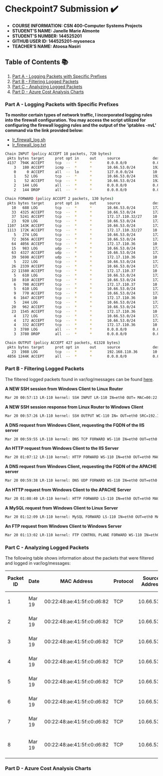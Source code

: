# Checkpoint7 Submission ✔️

- **COURSE INFORMATION: CSN 400-Computer Systems Projects**
- **STUDENT’S NAME: Janelle Marie Almonte**
- **STUDENT'S NUMBER: 144525201**
- **GITHUB USER ID: 144525201-myseneca**
- **TEACHER’S NAME: Atoosa Nasiri**

## Table of Contents 📚
1. [Part A - Logging Packets with Specific Prefixes](#part-a---logging-packets-with-specific-prefixes)
2. [Part B - Filtering Logged Packets](#part-b---filtering-logged-packets)
3. [Part C - Analyzing Logged Packets](#part-c---analyzing-logged-packets)
4. [Part D - Azure Cost Analysis Charts](#part-d---azure-cost-analysis-charts)

### Part A - Logging Packets with Specific Prefixes

**To monitor certain types of network traffic, I incorporated logging rules into the firewall configuration. You may access the script utilized for configuring the firewall logging rules and the output of the 'iptables -nvL' command via the link provided below:**

- [lr_firewall_log.sh](https://github.com/144525201-myseneca/CSN400-Capstone/blob/cb30ead48f0cbcc5728ea31bc019dea7945e581f/Checkpoint7/PART_A/lr_firewall_log.sh)
- [lr_firewall_log.txt](https://github.com/144525201-myseneca/CSN400-Capstone/blob/cb30ead48f0cbcc5728ea31bc019dea7945e581f/Checkpoint7/PART_A/lr_firewall_log.txt)

```bash
Chain INPUT (policy ACCEPT 18 packets, 720 bytes)
 pkts bytes target     prot opt in     out     source               destination
 4137  794K ACCEPT     tcp  --  *      *       0.0.0.0/0            0.0.0.0/0            state RELATED,ESTABLISHED
    3   180 ACCEPT     icmp --  *      *       10.66.53.0/24        192.168.110.36
    0     0 ACCEPT     all  --  lo     *       127.0.0.0/24         10.66.53.0/24
    1    52 LOG        tcp  --  *      *       10.66.53.0/24        192.168.110.36       tcp dpt:22 limit: avg 10/sec burst 5 LOG flags 0 level 4 prefix "SSH INPUT LR-110 "
    1    52 ACCEPT     tcp  --  *      *       10.66.53.0/24        192.168.110.36       state NEW tcp dpt:22
    2   144 LOG        all  --  *      *       0.0.0.0/0            0.0.0.0/0            limit: avg 10/sec burst 5 LOG flags 0 level 4 prefix "TO_DROP_INPUT"
    2   144 DROP       all  --  *      *       0.0.0.0/0            0.0.0.0/0

Chain FORWARD (policy ACCEPT 2 packets, 130 bytes)
 pkts bytes target     prot opt in     out     source               destination
   10   688 LOG        tcp  --  *      *       10.66.53.0/24        172.17.110.37        tcp dpt:22 limit: avg 1/min burst 5 LOG flags 0 level 4 prefix "SSH FORWARD LS-110 "
   33  4325 ACCEPT     tcp  --  *      *       10.66.53.0/24        172.17.110.32/27     tcp dpt:22
   37  5241 ACCEPT     tcp  --  *      *       172.17.110.32/27     10.66.53.0/24        tcp spt:22
   23   920 LOG        tcp  --  *      *       10.66.53.0/24        172.17.110.36        tcp dpt:3389 limit: avg 1/min burst 5 LOG flags 0 level 4 prefix "RDP FORWARD WS-110 "
 1107  143K ACCEPT     tcp  --  *      *       10.66.53.0/24        172.17.110.32/27     tcp dpt:3389
 1113  172K ACCEPT     tcp  --  *      *       172.17.110.32/27     10.66.53.0/24        tcp spt:3389
    5   274 LOG        tcp  --  *      *       10.66.53.0/24        172.17.110.36        tcp dpt:53 limit: avg 1/min burst 5 LOG flags 0 level 4 prefix "DNS TCP FORWARD WS-110 "
   72  3656 ACCEPT     tcp  --  *      *       10.66.53.0/24        172.17.110.36        tcp dpt:53
   64  4056 ACCEPT     tcp  --  *      *       172.17.110.36        10.66.53.0/24        tcp spt:53
   15   983 LOG        udp  --  *      *       10.66.53.0/24        172.17.110.36        udp dpt:53 limit: avg 1/min burst 5 LOG flags 0 level 4 prefix "DNS UDP FORWARD WS-110 "
   63  4327 ACCEPT     udp  --  *      *       10.66.53.0/24        172.17.110.36        udp dpt:53
   39  5698 ACCEPT     udp  --  *      *       172.17.110.36        10.66.53.0/24        udp spt:53
    5   222 LOG        tcp  --  *      *       10.66.53.0/24        172.17.110.37        tcp dpt:3306 limit: avg 1/min burst 5 LOG flags 0 level 4 prefix "MySQL FORWARD LS-110 "
   26  2339 ACCEPT     tcp  --  *      *       10.66.53.0/24        172.17.110.37        tcp dpt:3306
   22 11580 ACCEPT     tcp  --  *      *       172.17.110.37        10.66.53.0/24        tcp spt:3306
    5   610 LOG        tcp  --  *      *       10.66.53.0/24        172.17.110.37        tcp dpt:80 limit: avg 1/min burst 5 LOG flags 0 level 4 prefix "HTTP FORWARD LS-110 "
   10   810 ACCEPT     tcp  --  *      *       10.66.53.0/24        172.17.110.37        tcp dpt:80
    6   708 ACCEPT     tcp  --  *      *       172.17.110.37        10.66.53.0/24        tcp spt:80
    5   610 LOG        tcp  --  *      *       10.66.53.0/24        172.17.110.36        tcp dpt:80 limit: avg 1/min burst 5 LOG flags 0 level 4 prefix "HTTP FORWARD WS-110 "
    9   770 ACCEPT     tcp  --  *      *       10.66.53.0/24        172.17.110.36        tcp dpt:80
    6  1647 ACCEPT     tcp  --  *      *       172.17.110.36        10.66.53.0/24        tcp spt:80
    5   244 LOG        tcp  --  *      *       10.66.53.0/24        172.17.110.36        tcp dpt:21 limit: avg 1/min burst 5 LOG flags 0 level 4 prefix "FTP CONTROL PLANE FORWARD WS-110 "
   20   962 ACCEPT     tcp  --  *      *       10.66.53.0/24        172.17.110.36        tcp dpt:21
   23  1545 ACCEPT     tcp  --  *      *       172.17.110.36        10.66.53.0/24        tcp spt:21
    4   172 LOG        tcp  --  *      *       10.66.53.0/24        172.17.110.36        tcp dpts:50000:51000 limit: avg 1/min burst 5 LOG flags 0 level 4 prefix "FTP DATA PLANE FORWARD WS-110 "
    4   172 ACCEPT     tcp  --  *      *       10.66.53.0/24        172.17.110.36        tcp dpts:50000:51000
    4   332 ACCEPT     tcp  --  *      *       172.17.110.36        10.66.53.0/24        tcp spts:50000:51000
    3  3780 LOG        all  --  *      *       0.0.0.0/0            0.0.0.0/0            limit: avg 10/sec burst 5 LOG flags 0 level 4 prefix "TO_DROP_FORWARD"
    3  3780 DROP       all  --  *      *       0.0.0.0/0            0.0.0.0/0

Chain OUTPUT (policy ACCEPT 427 packets, 61328 bytes)
 pkts bytes target     prot opt in     out     source               destination
   23  1988 LOG        tcp  --  *      *       192.168.110.36       10.66.53.0/24        tcp spt:22 limit: avg 1/min burst 5 LOG flags 0 level 4 prefix "SSH OUTPUT WC-110 "
 4856 1244K ACCEPT     all  --  *      *       0.0.0.0/0            0.0.0.0/0
```

### Part B - Filtering Logged Packets

The filtered logged packets found in var/log/messages can be found [here](https://github.com/144525201-myseneca/CSN400-Capstone/blob/01871d41c3eee14ff3f1343408fcf97da44e1982/Checkpoint7/PART_B/logged_packets.log).

**A NEW SSH session from Windows Client to Linux Router**

```bash
Mar 20 00:57:13 LR-110 kernel: SSH INPUT LR-110 IN=eth0 OUT= MAC=00:22:48:3c:8a:e3:d4:af:f7:7f:02:28:08:00 SRC=10.66.53.4 DST=192.168.110.36 LEN=52 TOS=0x00 PREC=0x00 TTL=128 ID=26983 DF PROTO=TCP SPT=63555 DPT=22 WINDOW=64240 RES=0x00 SYN URGP=0
```

**A NEW SSH session response from Linux Router to Windows Client**

```bash
Mar 20 00:57:26 LR-110 kernel: SSH OUTPUT WC-110 IN= OUT=eth0 SRC=192.168.110.36 DST=10.66.53.4 LEN=132 TOS=0x08 PREC=0x40 TTL=64 ID=57191 DF PROTO=TCP SPT=22 DPT=62833 WINDOW=295 RES=0x00 ACK PSH URGP=0
```

**A DNS request from Windows Client, requesting the FQDN of the IIS server**

```bash
Mar 20 00:59:55 LR-110 kernel: DNS TCP FORWARD WS-110 IN=eth0 OUT=eth0 MAC=00:22:48:3c:8a:e3:d4:af:f7:7f:02:28:08:00 SRC=10.66.53.4 DST=172.17.110.36 LEN=52 TOS=0x00 PREC=0x00 TTL=127 ID=7656 DF PROTO=TCP SPT=63573 DPT=53 WINDOW=64240 RES=0x00 SYN URGP=0
```

**An HTTP request from Windows Client to the IIS Server**

```bash
Mar 20 01:07:12 LR-110 kernel: HTTP FORWARD WS-110 IN=eth0 OUT=eth0 MAC=00:22:48:3c:8a:e3:d4:af:f7:7f:02:28:08:00 SRC=10.66.53.4 DST=172.17.110.36 LEN=52 TOS=0x00 PREC=0x00 TTL=127 ID=7710 DF PROTO=TCP SPT=63620 DPT=80 WINDOW=64240 RES=0x00 SYN URGP=0
```

**A DNS request from Windows Client, requesting the FQDN of the APACHE server**

```bash
Mar 20 00:59:38 LR-110 kernel: DNS UDP FORWARD WS-110 IN=eth0 OUT=eth0 MAC=00:22:48:3c:8a:e3:d4:af:f7:7f:02:28:08:00 SRC=10.66.53.4 DST=172.17.110.36 LEN=72 TOS=0x00 PREC=0x00 TTL=127 ID=7655 PROTO=UDP SPT=65400 DPT=53 LEN=52
```

**An HTTP request from Windows Client to the APACHE Server**

```bash
Mar 20 01:08:40 LR-110 kernel: HTTP FORWARD LS-110 IN=eth0 OUT=eth0 MAC=00:22:48:3c:8a:e3:d4:af:f7:7f:02:28:08:00 SRC=10.66.53.4 DST=172.17.110.37 LEN=52 TOS=0x00 PREC=0x00 TTL=127 ID=30390 DF PROTO=TCP SPT=63636 DPT=80 WINDOW=64240 RES=0x00 SYN URGP=0
```

**A MySQL request from Windows Client to Linux Server**

```bash
Mar 20 01:12:09 LR-110 kernel: MySQL FORWARD LS-110 IN=eth0 OUT=eth0 MAC=00:22:48:3c:8a:e3:d4:af:f7:7f:02:28:08:00 SRC=10.66.53.4 DST=172.17.110.37 LEN=52 TOS=0x00 PREC=0x00 TTL=127 ID=30412 DF PROTO=TCP SPT=63686 DPT=3306 WINDOW=64240 RES=0x00 SYN URGP=0
```

**An FTP request from Windows Client to Windows Server**

```bash
Mar 20 01:13:02 LR-110 kernel: FTP CONTROL PLANE FORWARD WS-110 IN=eth0 OUT=eth0 MAC=00:22:48:3c:8a:e3:d4:af:f7:7f:02:28:08:00 SRC=10.66.53.4 DST=172.17.110.36 LEN=52 TOS=0x00 PREC=0x00 TTL=127 ID=7813 DF PROTO=TCP SPT=63698 DPT=21 WINDOW=64240 RES=0x00 SYN URGP=0
```

### Part C - Analyzing Logged Packets

The following table shows information about the packets that were filtered and logged in var/log/messages:


| Packet ID | Date   | MAC Address                | Protocol | Source Address | Dest. Address    | Source Port | Dest. Port | Packet Length | LOG Prefix               | Time To Live |
|-----------|--------|----------------------------|----------|----------------|------------------|-------------|------------|---------------|--------------------------|--------------|
| 1         | Mar 19 | 00:22:48:ae:41:5f:c0:d6:82 | TCP      | 10.66.53.4     | 172.17.110.37   | 52992        | 22         | 76            | SSH FORWARD LS-110       | 127          |
| 2         | Mar 19 | 00:22:48:ae:41:5f:c0:d6:82 | TCP      | 10.66.53.4     | 172.17.110.36   | 53681        | 3389       | 224           | RDP FORWARD WS-110       | 127          |
| 3         | Mar 19 | 00:22:48:ae:41:5f:c0:d6:82 | TCP      | 10.66.53.4     | 172.17.110.36   | 53704        | 53         | 52            | DNS TCP FORWARD WS-110   | 127          |
| 4         | Mar 19 | 00:22:48:ae:41:5f:c0:d6:82 | TCP      | 10.66.53.4     | 172.17.110.36   | 53724        | 80         | 52            | HTTP FORWARD WS-110      | 127          |
| 5         | Mar 19 | 00:22:48:ae:41:5f:c0:d6:82 | TCP      | 10.66.53.4     | 172.17.110.36   | 53736        | 53         | 52            | DNS TCP FORWARD LS-110   | 127          |
| 6         | Mar 19 | 00:22:48:ae:41:5f:c0:d6:82 | TCP      | 10.66.53.4     | 172.17.110.37   | 53746        | 80         | 52            | HTTP FORWARD LS-110      | 127          |
| 7         | Mar 19 | 00:22:48:ae:41:5f:c0:d6:82 | TCP      | 10.66.53.4     | 172.17.110.37   | 53755        | 3306       | 52            | MySQL FORWARD LS-110     | 127          |
| 8         | Mar 19 | 00:22:48:ae:41:5f:c0:d6:82 | TCP      | 10.66.53.4     | 172.17.110.36   | 53808        | 21         | 52            | FTP CONTROL PLANE WS-110 | 127          |


### Part D - Azure Cost Analysis Charts
